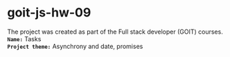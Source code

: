 # goit-js-hw-09
The project was created as part of the Full stack developer (GOIT) courses. <br>
<b>`Name:`</b> Tasks<br>
<b>`Project theme:`</b> Asynchrony and date, promises
